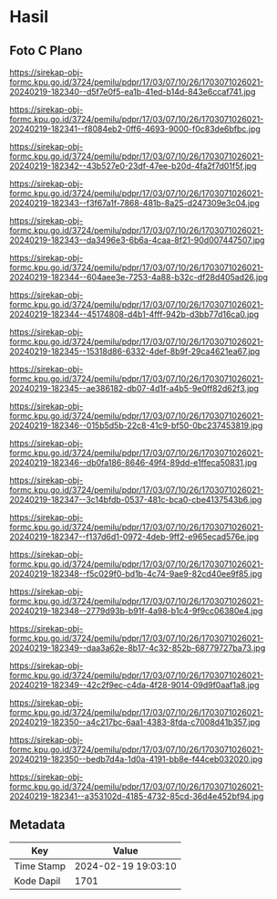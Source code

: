 # Hasil

## Foto C Plano

https://sirekap-obj-formc.kpu.go.id/3724/pemilu/pdpr/17/03/07/10/26/1703071026021-20240219-182340--d5f7e0f5-ea1b-41ed-b14d-843e6ccaf741.jpg

https://sirekap-obj-formc.kpu.go.id/3724/pemilu/pdpr/17/03/07/10/26/1703071026021-20240219-182341--f8084eb2-0ff6-4693-9000-f0c83de6bfbc.jpg

https://sirekap-obj-formc.kpu.go.id/3724/pemilu/pdpr/17/03/07/10/26/1703071026021-20240219-182342--43b527e0-23df-47ee-b20d-4fa2f7d01f5f.jpg

https://sirekap-obj-formc.kpu.go.id/3724/pemilu/pdpr/17/03/07/10/26/1703071026021-20240219-182343--f3f67a1f-7868-481b-8a25-d247309e3c04.jpg

https://sirekap-obj-formc.kpu.go.id/3724/pemilu/pdpr/17/03/07/10/26/1703071026021-20240219-182343--da3496e3-6b6a-4caa-8f21-90d007447507.jpg

https://sirekap-obj-formc.kpu.go.id/3724/pemilu/pdpr/17/03/07/10/26/1703071026021-20240219-182344--604aee3e-7253-4a88-b32c-df28d405ad26.jpg

https://sirekap-obj-formc.kpu.go.id/3724/pemilu/pdpr/17/03/07/10/26/1703071026021-20240219-182344--45174808-d4b1-4fff-942b-d3bb77d16ca0.jpg

https://sirekap-obj-formc.kpu.go.id/3724/pemilu/pdpr/17/03/07/10/26/1703071026021-20240219-182345--15318d86-6332-4def-8b9f-29ca4621ea67.jpg

https://sirekap-obj-formc.kpu.go.id/3724/pemilu/pdpr/17/03/07/10/26/1703071026021-20240219-182345--ae386182-db07-4d1f-a4b5-9e0ff82d62f3.jpg

https://sirekap-obj-formc.kpu.go.id/3724/pemilu/pdpr/17/03/07/10/26/1703071026021-20240219-182346--015b5d5b-22c8-41c9-bf50-0bc237453819.jpg

https://sirekap-obj-formc.kpu.go.id/3724/pemilu/pdpr/17/03/07/10/26/1703071026021-20240219-182346--db0fa186-8646-49f4-89dd-e1ffeca50831.jpg

https://sirekap-obj-formc.kpu.go.id/3724/pemilu/pdpr/17/03/07/10/26/1703071026021-20240219-182347--3c14bfdb-0537-481c-bca0-cbe4137543b6.jpg

https://sirekap-obj-formc.kpu.go.id/3724/pemilu/pdpr/17/03/07/10/26/1703071026021-20240219-182347--f137d6d1-0972-4deb-9ff2-e965ecad576e.jpg

https://sirekap-obj-formc.kpu.go.id/3724/pemilu/pdpr/17/03/07/10/26/1703071026021-20240219-182348--f5c029f0-bd1b-4c74-9ae9-82cd40ee9f85.jpg

https://sirekap-obj-formc.kpu.go.id/3724/pemilu/pdpr/17/03/07/10/26/1703071026021-20240219-182348--2779d93b-b91f-4a98-b1c4-9f9cc06380e4.jpg

https://sirekap-obj-formc.kpu.go.id/3724/pemilu/pdpr/17/03/07/10/26/1703071026021-20240219-182349--daa3a62e-8b17-4c32-852b-68779727ba73.jpg

https://sirekap-obj-formc.kpu.go.id/3724/pemilu/pdpr/17/03/07/10/26/1703071026021-20240219-182349--42c2f9ec-c4da-4f28-9014-09d9f0aaf1a8.jpg

https://sirekap-obj-formc.kpu.go.id/3724/pemilu/pdpr/17/03/07/10/26/1703071026021-20240219-182350--a4c217bc-6aa1-4383-8fda-c7008d41b357.jpg

https://sirekap-obj-formc.kpu.go.id/3724/pemilu/pdpr/17/03/07/10/26/1703071026021-20240219-182350--bedb7d4a-1d0a-4191-bb8e-f44ceb032020.jpg

https://sirekap-obj-formc.kpu.go.id/3724/pemilu/pdpr/17/03/07/10/26/1703071026021-20240219-182341--a353102d-4185-4732-85cd-36d4e452bf94.jpg


## Metadata

| Key        | Value               |
| ---------- | ------------------- |
| Time Stamp | 2024-02-19 19:03:10 |
| Kode Dapil | 1701                |



